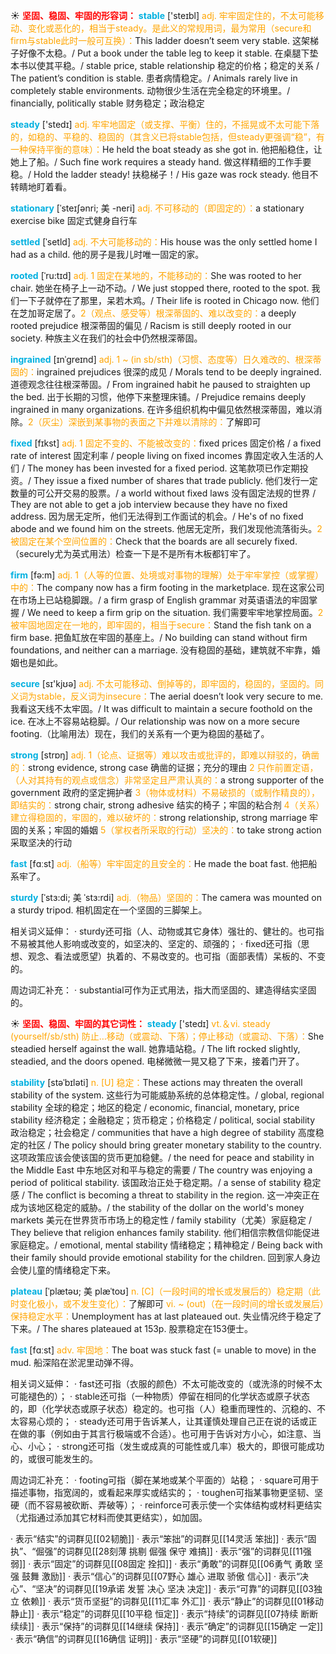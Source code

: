 ☀ <font color="red">**坚固、稳固、牢固的形容词：**</font>
<font color="sky blue">**stable**</font> ['steɪbl] 
<font color="orange">adj. 牢牢固定住的，不太可能移动、变化或恶化的，相当于steady。是此义的常规用词，最为常用（secure和firm与stable此时一般可互换）：</font>This ladder doesn’t seem very stable. 这架梯子好像不太稳。/ Put a book under the table leg to keep it stable. 在桌腿下垫本书以使其平稳。/ stable price, stable relationship 稳定的价格；稳定的关系 / The patient’s condition is stable. 患者病情稳定。/ Animals rarely live in completely stable environments. 动物很少生活在完全稳定的环境里。/ financially, politically stable 财务稳定；政治稳定

<font color="sky blue">**steady**</font> ['stedɪ] 
<font color="orange">adj. 牢牢地固定（或支撑、平衡）住的，不摇晃或不太可能下落的，如稳的、平稳的、稳固的（其含义已将stable包括，但steady更强调“稳”，有一种保持平衡的意味）：</font>He held the boat steady as she got in. 他把船稳住，让她上了船。/ Such fine work requires a steady hand. 做这样精细的工作手要稳。/ Hold the ladder steady! 扶稳梯子！/ His gaze was rock steady. 他目不转睛地盯着看。
           
<font color="sky blue">**stationary**</font> [ˈsteɪʃənri; 美 -neri]
<font color="orange">adj. 不可移动的（即固定的）：</font>a stationary exercise bike 固定式健身自行车
           
<font color="sky blue">**settled**</font> [ˈsetld]
<font color="orange">adj. 不大可能移动的：</font>His house was the only settled home I had as a child. 他的房子是我儿时唯一固定的家。
           
<font color="sky blue">**rooted**</font> [ˈru:tɪd]
<font color="orange">adj. 1 固定在某地的，不能移动的：</font>She was rooted to her chair. 她坐在椅子上一动不动。/ We just stopped there, rooted to the spot. 我们一下子就停在了那里，呆若木鸡。/ Their life is rooted in Chicago now. 他们在芝加哥定居了。<font color="orange">2（观点、感受等）根深蒂固的、难以改变的：</font>a deeply rooted prejudice 根深蒂固的偏见 / Racism is still deeply rooted in our society. 种族主义在我们的社会中仍然根深蒂固。
           
<font color="sky blue">**ingrained**</font> [ɪnˈgreɪnd]
<font color="orange">adj. 1 ~ (in sb/sth)（习惯、态度等）日久难改的、根深蒂固的：</font>ingrained prejudices 很深的成见 / Morals tend to be deeply ingrained. 道德观念往往根深蒂固。/ From ingrained habit he paused to straighten up the bed. 出于长期的习惯，他停下来整理床铺。/ Prejudice remains deeply ingrained in many organizations. 在许多组织机构中偏见依然根深蒂固，难以消除。<font color="orange">2（灰尘）深嵌到某事物的表面之下并难以清除的：</font>了解即可

<font color="sky blue">**fixed**</font> [fɪkst]
<font color="orange">adj. 1 固定不变的、不能被改变的：</font>fixed prices 固定价格 / a fixed rate of interest 固定利率 / people living on fixed incomes 靠固定收入生活的人们 / The money has been invested for a fixed period. 这笔款项已作定期投资。/ They issue a fixed number of shares that trade publicly. 他们发行一定数量的可公开交易的股票。/ a world without fixed laws 没有固定法规的世界 / They are not able to get a job interview because they have no fixed address. 因为居无定所，他们无法得到工作面试的机会。/ He's of no fixed abode and we found him on the streets. 他居无定所，我们发现他流落街头。<font color="orange">2 被固定在某个空间位置的：</font>Check that the boards are all securely fixed.（securely尤为英式用法）检查一下是不是所有木板都钉牢了。

<font color="sky blue">**firm**</font> [fə:m] 
<font color="orange">adj. 1（人等的位置、处境或对事物的理解）处于牢牢掌控（或掌握）中的：</font>The company now has a firm footing in the marketplace. 现在这家公司在市场上已站稳脚跟。/ a firm grasp of English grammar 对英语语法的牢固掌握 / We need to keep a firm grip on the situation. 我们需要牢牢地掌控局面。<font color="orange">2 被牢固地固定在一地的，即牢固的，相当于secure：</font>Stand the fish tank on a firm base. 把鱼缸放在牢固的基座上。/ No building can stand without firm foundations, and neither can a marriage. 没有稳固的基础，建筑就不牢靠，婚姻也是如此。

<font color="sky blue">**secure**</font> [sɪ'kjʊə] 
<font color="orange">adj. 不太可能移动、倒掉等的，即牢固的，稳固的，坚固的。同义词为stable，反义词为insecure：</font>The aerial doesn’t look very secure to me. 我看这天线不太牢固。/ It was difficult to maintain a secure foothold on the ice. 在冰上不容易站稳脚。/ Our relationship was now on a more secure footing.（比喻用法）现在，我们的关系有一个更为稳固的基础了。

<font color="sky blue">**strong**</font> [strɒŋ] 
<font color="orange">adj. 1（论点、证据等）难以攻击或批评的，即难以辩驳的，确凿的：</font>strong evidence, strong case 确凿的证据；充分的理由 <font color="orange">2 只作前置定语，（人对其持有的观点或信念）非常坚定且严肃认真的：</font>a strong supporter of the government 政府的坚定拥护者 <font color="orange">3（物体或材料）不易破损的（或制作精良的），即结实的：</font>strong chair, strong adhesive 结实的椅子；牢固的粘合剂 <font color="orange">4（关系）建立得稳固的，牢固的，难以破坏的：</font>strong relationship, strong marriage 牢固的关系；牢固的婚姻 <font color="orange">5（掌权者所采取的行动）坚决的：</font>to take strong action 采取坚决的行动

<font color="sky blue">**fast**</font> [fɑːst] 
<font color="orange">adj.（船等）牢牢固定的且安全的：</font>He made the boat fast. 他把船系牢了。
           
<font color="sky blue">**sturdy**</font> [ˈstɜ:di; 美 ˈstɜ:rdi]
<font color="orange">adj.（物品）坚固的：</font>The camera was mounted on a sturdy tripod. 相机固定在一个坚固的三脚架上。

相关词义延伸：
· sturdy还可指（人、动物或其它身体）强壮的、健壮的。也可指不易被其他人影响或改变的，如坚决的、坚定的、顽强的；
· fixed还可指（思想、观念、看法或愿望）执着的、不易改变的。也可指（面部表情）呆板的、不变的。

周边词汇补充：
· substantial可作为正式用法，指大而坚固的、建造得结实坚固的。

☀ <font color="red">**坚固、稳固、牢固的其它词性：**</font>
<font color="sky blue">**steady**</font> ['stedɪ] 
<font color="orange">vt.＆vi. steady (yourself/sb/sth) 防止…移动（或震动、下落）；停止移动（或震动、下落）：</font>She steadied herself against the wall. 她靠墙站稳。/ The lift rocked slightly, steadied, and the doors opened. 电梯微微一晃又稳了下来，接着门开了。
                      
<font color="sky blue">**stability**</font> [stəˈbɪləti]
<font color="orange">n. [U] 稳定：</font>These actions may threaten the overall stability of the system. 这些行为可能威胁系统的总体稳定性。/ global, regional stability 全球的稳定；地区的稳定 / economic, financial, monetary, price stability 经济稳定；金融稳定；货币稳定；价格稳定 / political, social stability 政治稳定；社会稳定 / communities that have a high degree of stability 高度稳定的社区 / The policy should bring greater monetary stability to the country. 这项政策应该会使该国的货币更加稳健。/ the need for peace and stability in the Middle East 中东地区对和平与稳定的需要 / The country was enjoying a period of political stability. 该国政治正处于稳定期。/ a sense of stability 稳定感 / The conflict is becoming a threat to stability in the region. 这一冲突正在成为该地区稳定的威胁。/ the stability of the dollar on the world's money markets 美元在世界货币市场上的稳定性 / family stability（尤美）家庭稳定 / They believe that religion enhances family stability. 他们相信宗教信仰能促进家庭稳定。/ emotional, mental stability 情绪稳定；精神稳定 / Being back with their family should provide emotional stability for the children. 回到家人身边会使儿童的情绪稳定下来。

<font color="sky blue">**plateau**</font> [ˈplætəʊ; 美 plæˈtoʊ]
<font color="orange">n. [C]（一段时间的增长或发展后的）稳定期（此时变化极小，或不发生变化）：</font>了解即可 <font color="orange">vi. ~ (out)（在一段时间的增长或发展后）保持稳定水平：</font>Unemployment has at last plateaued out. 失业情况终于稳定了下来。/ The shares plateaued at 153p. 股票稳定在153便士。

<font color="sky blue">**fast**</font> [fɑːst] 
<font color="orange">adv. 牢固地：</font>The boat was stuck fast (= unable to move) in the mud. 船深陷在淤泥里动弹不得。

相关词义延伸：
· fast还可指（衣服的颜色）不太可能改变的（或洗涤的时候不太可能褪色的）；
· stable还可指（一种物质）停留在相同的化学状态或原子状态的，即（化学状态或原子状态）稳定的。也可指（人）稳重而理性的、沉稳的、不太容易心烦的；
· steady还可用于告诉某人，让其谨慎处理自己正在说的话或正在做的事（例如由于其言行极端或不合适）。也可用于告诉对方小心，如注意、当心、小心；
· strong还可指（发生或成真的可能性或几率）极大的，即很可能成功的，或很可能发生的。

周边词汇补充：
· footing可指（脚在某地或某个平面的）站稳；
· square可用于描述事物，指宽阔的，或看起来厚实或结实的；
· toughen可指某事物更坚韧、坚硬（而不容易被砍断、弄破等）；
· reinforce可表示使一个实体结构或材料更结实（尤指通过添加其它材料而使其更结实），如加固。

· 表示“结实”的词群见[[02韧脆]]
· 表示“笨拙”的词群见[[14灵活 笨拙]]
· 表示“固执”、“倔强”的词群见[[28刻薄 挑剔 倔强 保守 难搞]]
· 表示“强”的词群见[[11强弱]]
· 表示“固定”的词群见[[08固定 拴扣]]
· 表示“勇敢”的词群见[[06勇气 勇敢 坚强 鼓舞 激励]]
· 表示“信心”的词群见[[07野心 雄心 进取 骄傲 信心]]
· 表示“决心”、“坚决”的词群见[[19承诺 发誓 决心 坚决 决定]]
· 表示“可靠”的词群见[[03独立 依赖]]
· 表示“货币坚挺”的词群见[[11汇率 外汇]]
· 表示“静止”的词群见[[01移动 静止]]
· 表示“稳定”的词群见[[10平稳 恒定]]
· 表示“持续”的词群见[[07持续 断断续续]]
· 表示“保持”的词群见[[14继续 保持]]
· 表示“确定”的词群见[[15确定 一定]]
· 表示“确信”的词群见[[16确信 证明]]
· 表示“坚硬”的词群见[[01软硬]]
